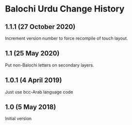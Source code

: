 Balochi Urdu Change History
===============================
1.1.1 (27 October 2020)
-----------------
Increment version number to force recompile of touch layout.

1.1 (25 May 2020)
-----------------
Put non-Balochi letters on secondary layers.

1.0.1 (4 April 2019)
-----------------
Just use bcc-Arab language code

1.0 (5 May 2018)
-----------------
Initial version